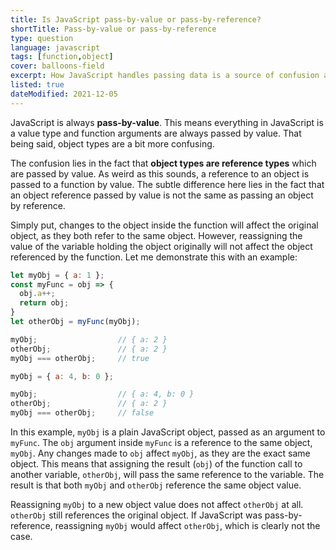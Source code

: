 ```yaml
---
title: Is JavaScript pass-by-value or pass-by-reference?
shortTitle: Pass-by-value or pass-by-reference
type: question
language: javascript
tags: [function,object]
cover: balloons-field
excerpt: How JavaScript handles passing data is a source of confusion and bugs for many developers, especially when it comes to object types.
listed: true
dateModified: 2021-12-05
---
```


JavaScript is always **pass-by-value**. This means everything in JavaScript is a value type and function arguments are always passed by value. That being said, object types are a bit more confusing.

The confusion lies in the fact that **object types are reference types** which are passed by value. As weird as this sounds, a reference to an object is passed to a function by value. The subtle difference here lies in the fact that an object reference passed by value is not the same as passing an object by reference.

Simply put, changes to the object inside the function will affect the original object, as they both refer to the same object. However, reassigning the value of the variable holding the object originally will not affect the object referenced by the function. Let me demonstrate this with an example:

```js
let myObj = { a: 1 };
const myFunc = obj => {
  obj.a++;
  return obj;
}
let otherObj = myFunc(myObj);

myObj;                  // { a: 2 }
otherObj;               // { a: 2 }
myObj === otherObj;     // true

myObj = { a: 4, b: 0 };

myObj;                  // { a: 4, b: 0 }
otherObj;               // { a: 2 }
myObj === otherObj;     // false
```

In this example, `myObj` is a plain JavaScript object, passed as an argument to `myFunc`. The `obj` argument inside `myFunc` is a reference to the same object, `myObj`. Any changes made to `obj` affect `myObj`, as they are the exact same object. This means that assigning the result (`obj`) of the function call to another variable, `otherObj`, will pass the same reference to the variable. The result is that both `myObj` and `otherObj` reference the same object value.

Reassigning `myObj` to a new object value does not affect `otherObj` at all. `otherObj` still references the original object. If JavaScript was pass-by-reference, reassigning `myObj` would affect `otherObj`, which is clearly not the case.
